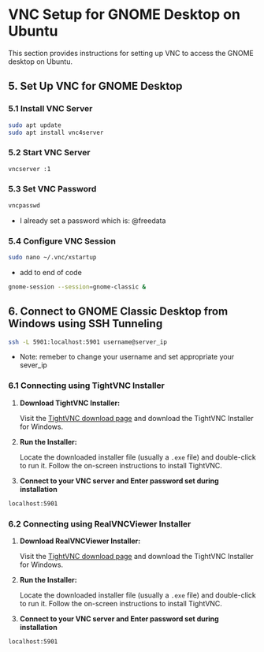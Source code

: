 # VNC Setup for GNOME Desktop on Ubuntu

This section provides instructions for setting up VNC to access the GNOME desktop on Ubuntu.

## 5. Set Up VNC for GNOME Desktop

### 5.1 Install VNC Server

```bash
sudo apt update
sudo apt install vnc4server
```
### 5.2 Start VNC Server
```bash
vncserver :1
```

### 5.3 Set  VNC Password
```bash
vncpasswd
```
- I already set a password which is: @freedata

### 5.4 Configure VNC Session
```bash
sudo nano ~/.vnc/xstartup
```
- add to end of code
```bash
gnome-session --session=gnome-classic &
```

## 6. Connect to GNOME Classic Desktop from Windows using SSH Tunneling

```bash
ssh -L 5901:localhost:5901 username@server_ip
```
- Note: remeber to change your username and set appropriate your sever_ip

### 6.1 Connecting using  TightVNC Installer

1. **Download TightVNC Installer:**

   Visit the [TightVNC download page](https://www.tightvnc.com/download.php) and download the TightVNC Installer for Windows.

2. **Run the Installer:**

   Locate the downloaded installer file (usually a `.exe` file) and double-click to run it. Follow the on-screen instructions to install TightVNC.

3. **Connect to your VNC server and Enter password set during installation**
```bash
localhost:5901
```

### 6.2 Connecting using  RealVNCViewer Installer

1. **Download RealVNCViewer Installer:**

   Visit the [TightVNC download page](https://www.realvnc.com/en/connect/download/viewer/) and download the TightVNC Installer for Windows.

2. **Run the Installer:**

   Locate the downloaded installer file (usually a `.exe` file) and double-click to run it. Follow the on-screen instructions to install TightVNC.

3. **Connect to your VNC server and Enter password set during installation**
```bash
localhost:5901
```
   
   





